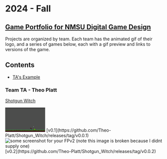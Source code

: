 # 2024 - Fall

## [Game Portfolio for NMSU Digital Game Design](/../index.md)

Projects are organized by team. Each team has the animated gif of their logo, and a series of games below, each with a gif preview and links to versions of the game.

## Contents

- [TA's Example](#Team-TA---Theo-Platt)

### Team TA - Theo Platt

[Shotgun Witch](./TAs_example/FPv1/shotgun_witch_FP1.html) 

<img src="./TAs_example/images/FPv1.gif" alt="Player Character being melted by a green slime monster!" width="128"/>
[v0.1](https://github.com/Theo-Platt/Shotgun_Witch/releases/tag/v0.0.1) 

<img src="./TAs_example/images/FPv2.gif" alt="some screenshot for your FPv2 (note this image is broken because I didnt supply one)" width="128"/>
[v0.2](https://github.com/Theo-Platt/Shotgun_Witch/releases/tag/v0.0.2)